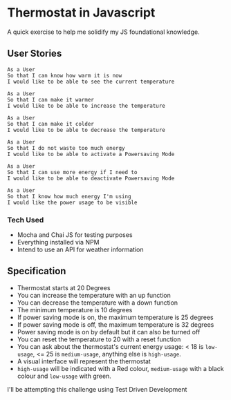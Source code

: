 # Thermostat in Javascript
A quick exercise to help me solidify my JS foundational knowledge.

## User Stories
```
As a User
So that I can know how warm it is now
I would like to be able to see the current temperature

As a User
So that I can make it warmer
I would like to be able to increase the temperature

As a User 
So that I can make it colder
I would like to be able to decrease the temperature

As a User
So that I do not waste too much energy
I would like to be able to activate a Powersaving Mode

As a User
So that I can use more energy if I need to
I would like to be able to deactivate Powersaving Mode

As a User
So that I know how much energy I'm using
I would like the power usage to be visible
```

### Tech Used
- Mocha and Chai JS for testing purposes
- Everything installed via NPM
- Intend to use an API for weather information

## Specification
- Thermostat starts at 20 Degrees
- You can increase the temperature with an up function
- You can decrease the temperature with a down function
- The minimum temperature is 10 degrees
- If power saving mode is on, the maximum temperature is 25 degrees
- If power saving mode is off, the maximum temperature is 32 degrees
- Power saving mode is on by default but it can also be turned off
- You can reset the temperature to 20 with a reset function
- You can ask about the thermostat's current energy usage: < 18 is `low-usage`, <= 25 is `medium-usage`, anything else is `high-usage`.
- A visual interface will represent the thermostat
- `high-usage` will be indicated with a Red colour, `medium-usage` with a black colour and `low-usage` with green.

I'll be attempting this challenge using Test Driven Development